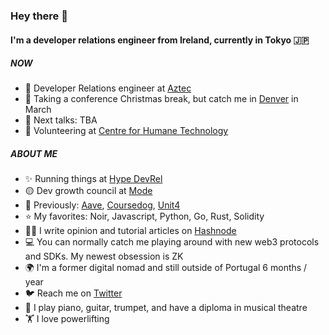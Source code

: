 ### Hey there 👋

#### I'm a developer relations engineer from Ireland, currently in Tokyo 🇯🇵

##### NOW

- 💙 Developer Relations engineer at [Aztec](https://aztec.network/)
- 👋 Taking a conference Christmas break, but catch  me in [Denver](https://www.ethdenver.com/) in March
- 🎤 Next talks: TBA
- 🧠 Volunteering at [Centre for Humane Technology](https://www.humanetech.com/)

##### ABOUT ME

- ✨ Running things at [Hype DevRel](https://hy.pe/devrel)
- 🟡 Dev growth council at [Mode](https://mode.network)
- 👻 Previously: [Aave](https://aave.com/), [Coursedog](https://www.coursedog.com/), [Unit4](https://www.unit4.com/)
- ⭐ My favorites: Noir, Javascript, Python, Go, Rust, Solidity
- ✍🏻 I write opinion and tutorial articles on [Hashnode](https://blog.mcgee.cat/why-web3-matters)
- 💻 You can normally catch me playing around with new web3 protocols and SDKs. My newest obsession is ZK
- 🌍 I'm a former digital nomad and still outside of Portugal 6 months / year
- 🐦 Reach me on [Twitter](https://twitter.com/catmcgeecode)
- 🎵 I play piano, guitar, trumpet, and have a diploma in musical theatre
- 🏋️ I love powerlifting
